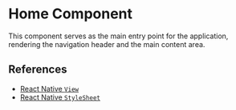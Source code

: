 # Home Component

This component serves as the main entry point for the application, rendering the navigation header and the main content area.

## References

- [React Native `View`](https://reactnative.dev/docs/view)
- [React Native `StyleSheet`](https://reactnative.dev/docs/stylesheet)